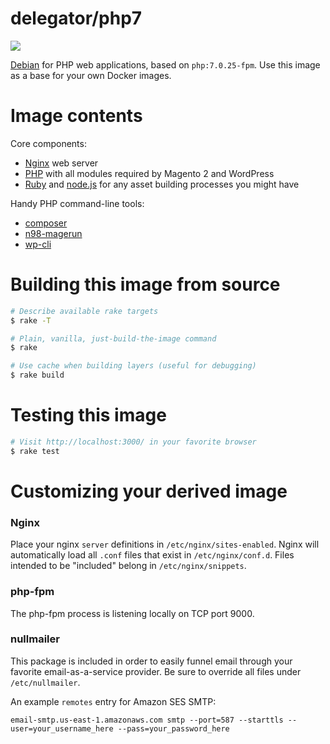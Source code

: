 # delegator/php7

[![](https://images.microbadger.com/badges/image/delegator/php7.svg)](http://microbadger.com/images/delegator/php7)

[Debian][1] for PHP web applications, based on `php:7.0.25-fpm`. Use this image as
a base for your own Docker images.

# Image contents

Core components:

 - [Nginx][2] web server
 - [PHP][3] with all modules required by Magento 2 and WordPress
 - [Ruby][4] and [node.js][5] for any asset building processes you might have

Handy PHP command-line tools:

 - [composer][6]
 - [n98-magerun][magerun]
 - [wp-cli][8]

# Building this image from source

```bash
# Describe available rake targets
$ rake -T

# Plain, vanilla, just-build-the-image command
$ rake

# Use cache when building layers (useful for debugging)
$ rake build
```

# Testing this image

```bash
# Visit http://localhost:3000/ in your favorite browser
$ rake test
```

# Customizing your derived image

### Nginx

Place your nginx `server` definitions in `/etc/nginx/sites-enabled`. Nginx will
automatically load all `.conf` files that exist in `/etc/nginx/conf.d`. Files
intended to be "included" belong in `/etc/nginx/snippets`.

### php-fpm

The php-fpm process is listening locally on TCP port 9000.

### nullmailer

This package is included in order to easily funnel email through your favorite
email-as-a-service provider. Be sure to override all files under `/etc/nullmailer`.

An example `remotes` entry for Amazon SES SMTP:

```
email-smtp.us-east-1.amazonaws.com smtp --port=587 --starttls --user=your_username_here --pass=your_password_here
```

[1]: https://www.debian.org/
[2]: http://nginx.org/
[3]: https://secure.php.net/
[4]: https://www.ruby-lang.org/en/
[5]: https://nodejs.org/
[6]: https://getcomposer.org/
[8]: http://wp-cli.org/
[magerun]: https://github.com/netz98/n98-magerun
